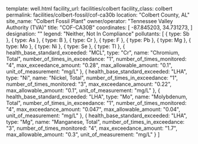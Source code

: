 template: well.html
facility_url: facilities/colbert
facility_class: colbert
permalink: facilities/colbert-fossil/cof-ca30b
location: "Colbert County, AL"
site_name: "Colbert Fossil Plant"
owner/operator: "Tennessee Valley Authority (TVA)"
title: "COF-CA30B"
coordinates: [
    -87.845203,
    34.731273,
]
designation: ""
legend: "Neither, Not In Compliance"
pollutants: [
  {
    type: Sb
  },
  {
    type: As
  },
  {
    type: B
  },
  {
    type: Cr
  },
  {
    type: F
  },
  {
    type: Pb
  },
  {
    type: Mg
  },
  {
    type: Mo
  },
  {
    type: Ni
  },
  {
    type: Se
  },
  {
    type: Tl
  },
  {
    health_base_standard_exceeded: "MCL",
    type: "Cr",
    name: "Chromium, Total",
    number_of_times_in_exceedance: "1",
    number_of_times_monitored: "4",
    max_exceedance_amount: "0.28",
    max_allowable_amount: "0.1",
    unit_of_measurement: "mg/L"
  },
  {
    health_base_standard_exceeded: "LHA",
    type: "Ni",
    name: "Nickel, Total",
    number_of_times_in_exceedance: "1",
    number_of_times_monitored: "3",
    max_exceedance_amount: "0.22",
    max_allowable_amount: "0.1",
    unit_of_measurement: "mg/L"
  },
  {
    health_base_standard_exceeded: "LHA",
    type: "Mo",
    name: "Molybdenum, Total",
    number_of_times_in_exceedance: "1",
    number_of_times_monitored: "4",
    max_exceedance_amount: "0.047",
    max_allowable_amount: "0.04",
    unit_of_measurement: "mg/L"
  },
  {
    health_base_standard_exceeded: "LHA",
    type: "Mg",
    name: "Manganese, Total",
    number_of_times_in_exceedance: "3",
    number_of_times_monitored: "4",
    max_exceedance_amount: "1.7",
    max_allowable_amount: "0.3",
    unit_of_measurement: "mg/L"
  }
]
    